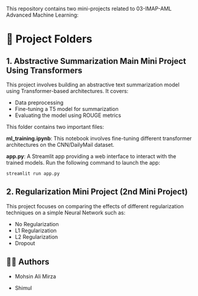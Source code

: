 This repository contains two mini-projects related to 03-IMAP-AML Advanced Machine Learning:

# 📂 Project Folders

## 1. Abstractive Summarization Main Mini Project Using Transformers

This project involves building an abstractive text summarization model using Transformer-based architectures. It covers:

- Data preprocessing
- Fine-tuning a T5 model for summarization
- Evaluating the model using ROUGE metrics

This folder contains two important files:

**ml_training.ipynb**: This notebook involves fine-tuning different transformer architectures on the CNN/DailyMail dataset.

**app.py**: A Streamlit app providing a web interface to interact with the trained models. Run the following command to launch the app:
```
streamlit run app.py
```

## 2. Regularization Mini Project (2nd Mini Project)

This project focuses on comparing the effects of different regularization techniques on a simple Neural Network such as:

- No Regularization
- L1 Regularization
- L2 Regularization
- Dropout

## 👨‍💻 Authors

- Mohsin Ali Mirza

- Shimul
